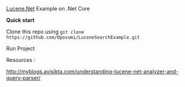 <a href="https://lucenenet.apache.org/">Lucene.Net</a> Example on .Net Core

<b>Quick start</b>

Clone this repo using `git clone https://github.com/Oposumi/LuceneSearchExample.git`
<br/>


Run Project


Resources : 
<br />

http://myblogs.avisikta.com/understanding-lucene-net-analyzer-and-query-parser/
